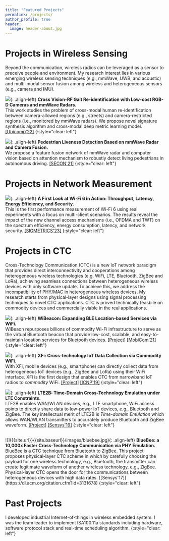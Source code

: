 ```yaml
---
title: "Featured Projects"
permalink: /projects/
author_profile: true
header:
  image: header-about.jpg
---
```


Projects in Wireless Sensing
======
Beyond the communication, wireless radios can be leveraged as a sensor to preceive people and environment. My research interest lies in various emerging wireless sensing techniques (e.g., mmWave, UWB, and acoustic) and multi-modal sensor fusion among wireless and heterogeneous sensors (e.g., camera and IMU). 

![]({{site.url}}{{site.baseurl}}/images/Ubicomp22.jpg){: .align-left}
<b>Cross Vision-RF Gait Re-identification with Low-cost RGB-D Cameras and mmWave Radars.</b> <br>
This work studies the problem of cross-modal human re-identification between camera-allowed regions (e.g., streets) and camera-restricted regions (i.e., monitored by mmWave radars). We propose novel signature synthesis algorithm and  cross-modal deep metric learning model. 
[[Ubicomp'22]]([http://liux4189.github.io](https://arxiv.org/abs/2207.07896)) 
{:style="clear: left"}

![]({{site.url}}{{site.baseurl}}/images/SECON22.jpg){: .align-left}
<b>Pedestrian Liveness Detection Based on mmWave Radar and Camera Fusion.</b> <br> 
We propose a feature fusion network of mmWave radar and computer vision based on attention mechanism to robustly detect living pedestrians in autonomous driving. 
[[SECON'21]](https://liux4189.github.io/files/SECON22_CameraReady.pdf)
{:style="clear: left"}


Projects in Network Measurement
======
![]({{site.url}}{{site.baseurl}}/images/WiFi6.jpg){: .align-left}
<b>A First Look at Wi-Fi 6 in Action: Throughput, Latency, Energy Efficiency, and Security.</b> <br> 
This is the first performance measurement of Wi-Fi 6 using real
experiments with a focus on multi-client scenarios. The results reveal the impact of the new
channel access mechanisms (i.e., OFDMA and TWT) on the spectrum efficiency, energy consumption, latency,
and network security. 
[[SIGMETRICS'23]](http://liux4189.github.io) 
{:style="clear: left"}


Projects in CTC
======
Cross-Technology Communication (CTC) is a new IoT network paradigm that provides direct interconnectivity and cooperations among heterogeneous wireless technologies (e.g, WiFi, LTE, Bluetooth, ZigBee and LoRa), achieving seamless connections between heterogeneous wireless devices with only software update. To achieve this, we address the incompatibility of PHY/MAC in heterogeneous wireless devices. My research starts from physical-layer designs using signal processing techniques to novel CTC applications. CTC is proved technically feasbile on commodity devices and  commercially viable in the real applications. 

![]({{site.url}}{{site.baseurl}}/images/WiBeacon.jpg){: .align-left}
<b>WiBeacon: Expanding BLE Location-based Services via WiFi.</b> <br> 
WiBeaon repurposes billions of commodity Wi-Fi infrastructure to serve as the virtual Bluetooth beacon that provide low-cost, scalable, and easy-to-maintain location services for Bluetooth devices. 
[[Project]](http://liux4189.github.io/publications/WiBeacon) [[MobiCom'21]](https://liux4189.github.io/files/WiBeacon_MobiCom_CameraReady.pdf)
{:style="clear: left"}

![]({{site.url}}{{site.baseurl}}/images/XFi.JPG){: .align-left}
<b>XFi: Cross-technology IoT Data Collection via Commodity WiFi.</b> <br> 
With XFi, mobile devices (e.g., smartphone) can directly collect data from heterogeneous IoT devices (e.g., ZigBee and LoRa) using their WiFi interface. XFi is the first design that enables CTC from narrowband IoT radios to <i>commodity</i> WiFi. 
[[Project]](http://liux4189.github.io/publications/XFi) [[ICNP'19]](https://liux4189.github.io/files/XFi_Icnp_CameraReady.pdf)
{:style="clear: left"}

![]({{site.url}}{{site.baseurl}}/images/lte2b.jpg){: .align-left}
<b>LTE2B: Time-Domain Cross-Technology Emulation under LTE Constraints.</b> <br> 
LTE2B enables WAN/WLAN devices, e.g., LTE smartphone, WiFi access points to directly share data to low-power IoT devices, e.g., Bluetooth and ZigBee. The key intellectual merit of 
LTE2B is <i>Time-domain Emulation</i> which allows WAN/WLAN transmitters to accurately produce Bluetooth and ZigBee waveform. 
[[Project]](http://liux4189.github.io/publications/LTE2B) [[Sensys'19]](https://liux4189.github.io/files/LTE2B_Sensys_CameraReady.pdf) 
{:style="clear: left"}

<br>
![]({{site.url}}{{site.baseurl}}/images/bluebee.jpg){: .align-left}
<b>BlueBee: a 10,000x Faster Cross-Technology Communication via PHY Emulation.</b> <br>
BlueBee is a CTC technique from Bluetooth to ZigBee. This project proposes physical-layer CTC scheme in which by carefully choosing the payload for one wireless technology, e.g., Bluetooth,
the transmitter can create legitimate waveform of another wireless technology, e.g., ZigBee. Physical-layer CTC opens the door for the communications between heterogeneous
devices with high data rates. [[Sensys'17]](https://dl.acm.org/citation.cfm?id=3131678)
{:style="clear: left"}

<br>

Past Projects 
======
I developed industrial Internet-of-things in wireless embedded system. I was the team leader to implement ISA100.11a standards including hardware, software protocol stack 
and real-time scheduling algorithm. 
{:style="clear: left"}

